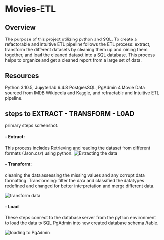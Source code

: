 # Movies-ETL
## Overview

The purpose of this project utilizing python and SQL. To create a refactorable and Intuitive ETL pipeline follows the ETL process: extract, transform the different datasets by cleaning them up and joining them together, and load the cleaned dataset into a SQL database. This process helps to organize and get a cleaned report from a large set of data.

## Resources
 Python 3.10.5, Jupyterlab 6.4.8
 PostgresSQL, PgAdmin 4
 Movie Data sourced from IMDB Wikipedia and Kaggle, and refractable and Intuitive ETL pipeline. 


## steps to EXTRACT - TRANSFORM - LOAD

 primary steps screenshot.

 #### - Extract:
 This process includes Retrieving and reading the dataset from different formats 
(Json.csv) using python.
![Extracting the data](https://user-images.githubusercontent.com/107454933/185731191-afe44370-d0da-460e-ab62-67178478b305.png)


  #### - Transform:
  cleaning the data assessing the missing values and any corrupt data formatting.
  Transforming: filter the data and classified the datatypes redefined and changed for better interpretation and merge different data.

  ![transform data](https://user-images.githubusercontent.com/107454933/185730995-a40d853c-c760-4669-bc75-49d843fb4b31.png)

 #### - Load 

  These steps connect to the database server from the python environment to load the data to  SQL    PgAdmin into new created database schema /table.

 ![loading to PgAdmin](https://user-images.githubusercontent.com/107454933/185731170-5c095c9a-70d9-4e1b-812b-b0c0dea36f76.png)




